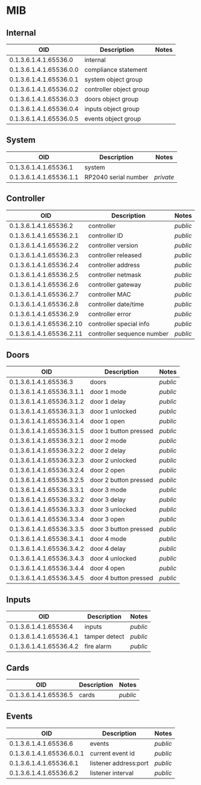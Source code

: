 # MIB

## Internal

| OID                     | Description                 | Notes      |
|-------------------------|-----------------------------|------------|
|0.1.3.6.1.4.1.65536.0    | internal                    |            |
|0.1.3.6.1.4.1.65536.0.0  | compliance statement        |            |
|0.1.3.6.1.4.1.65536.0.1  | system object group         |            |
|0.1.3.6.1.4.1.65536.0.2  | controller object group     |            |
|0.1.3.6.1.4.1.65536.0.3  | doors object group          |            |
|0.1.3.6.1.4.1.65536.0.4  | inputs object group         |            |
|0.1.3.6.1.4.1.65536.0.5  | events object group         |            |


## System

| OID                      | Description                 | Notes      |
|--------------------------|-----------------------------|------------|
|0.1.3.6.1.4.1.65536.1     | system                      | 
|0.1.3.6.1.4.1.65536.1.1   | RP2040 serial number        | _private_  |


## Controller

| OID                       | Description                | Notes      |
|---------------------------|----------------------------|------------|
| 0.1.3.6.1.4.1.65536.2     | controller                 | _public_   |
| 0.1.3.6.1.4.1.65536.2.1   | controller ID              | _public_   |
| 0.1.3.6.1.4.1.65536.2.2   | controller version         | _public_   |
| 0.1.3.6.1.4.1.65536.2.3   | controller released        | _public_   |
| 0.1.3.6.1.4.1.65536.2.4   | controller address         | _public_   |
| 0.1.3.6.1.4.1.65536.2.5   | controller netmask         | _public_   |
| 0.1.3.6.1.4.1.65536.2.6   | controller gateway         | _public_   |
| 0.1.3.6.1.4.1.65536.2.7   | controller MAC             | _public_   |
| 0.1.3.6.1.4.1.65536.2.8   | controller date/time       | _public_   |
| 0.1.3.6.1.4.1.65536.2.9   | controller error           | _public_   |
| 0.1.3.6.1.4.1.65536.2.10  | controller special info    | _public_   |
| 0.1.3.6.1.4.1.65536.2.11  | controller sequence number | _public_   |


## Doors

| OID                       | Description                | Notes      |
|---------------------------|----------------------------|------------|
| 0.1.3.6.1.4.1.65536.3     | doors                      | _public_   |
| 0.1.3.6.1.4.1.65536.3.1.1 | door 1 mode                | _public_   |
| 0.1.3.6.1.4.1.65536.3.1.2 | door 1 delay               | _public_   |
| 0.1.3.6.1.4.1.65536.3.1.3 | door 1 unlocked            | _public_   |
| 0.1.3.6.1.4.1.65536.3.1.4 | door 1 open                | _public_   |
| 0.1.3.6.1.4.1.65536.3.1.5 | door 1 button pressed      | _public_   |
| 0.1.3.6.1.4.1.65536.3.2.1 | door 2 mode                | _public_   |
| 0.1.3.6.1.4.1.65536.3.2.2 | door 2 delay               | _public_   |
| 0.1.3.6.1.4.1.65536.3.2.3 | door 2 unlocked            | _public_   |
| 0.1.3.6.1.4.1.65536.3.2.4 | door 2 open                | _public_   |
| 0.1.3.6.1.4.1.65536.3.2.5 | door 2 button pressed      | _public_   |
| 0.1.3.6.1.4.1.65536.3.3.1 | door 3 mode                | _public_   |
| 0.1.3.6.1.4.1.65536.3.3.2 | door 3 delay               | _public_   |
| 0.1.3.6.1.4.1.65536.3.3.3 | door 3 unlocked            | _public_   |
| 0.1.3.6.1.4.1.65536.3.3.4 | door 3 open                | _public_   |
| 0.1.3.6.1.4.1.65536.3.3.5 | door 3 button pressed      | _public_   |
| 0.1.3.6.1.4.1.65536.3.4.1 | door 4 mode                | _public_   |
| 0.1.3.6.1.4.1.65536.3.4.2 | door 4 delay               | _public_   |
| 0.1.3.6.1.4.1.65536.3.4.3 | door 4 unlocked            | _public_   |
| 0.1.3.6.1.4.1.65536.3.4.4 | door 4 open                | _public_   |
| 0.1.3.6.1.4.1.65536.3.4.5 | door 4 button pressed      | _public_   |


## Inputs

| OID                       | Description                | Notes      |
|---------------------------|----------------------------|------------|
| 0.1.3.6.1.4.1.65536.4     | inputs                     | _public_   |
| 0.1.3.6.1.4.1.65536.4.1   | tamper detect              | _public_   |
| 0.1.3.6.1.4.1.65536.4.2   | fire alarm                 | _public_   |


## Cards

| OID                       | Description                | Notes      |
|---------------------------|----------------------------|------------|
| 0.1.3.6.1.4.1.65536.5     | cards                      | _public_   |



## Events

| OID                       | Description                | Notes      |
|---------------------------|----------------------------|------------|
| 0.1.3.6.1.4.1.65536.6     | events                     | _public_   |
| 0.1.3.6.1.4.1.65536.6.0.1 | current event id           | _public_   |
| 0.1.3.6.1.4.1.65536.6.1   | listener address:port      | _public_   |
| 0.1.3.6.1.4.1.65536.6.2   | listener interval          | _public_   |
